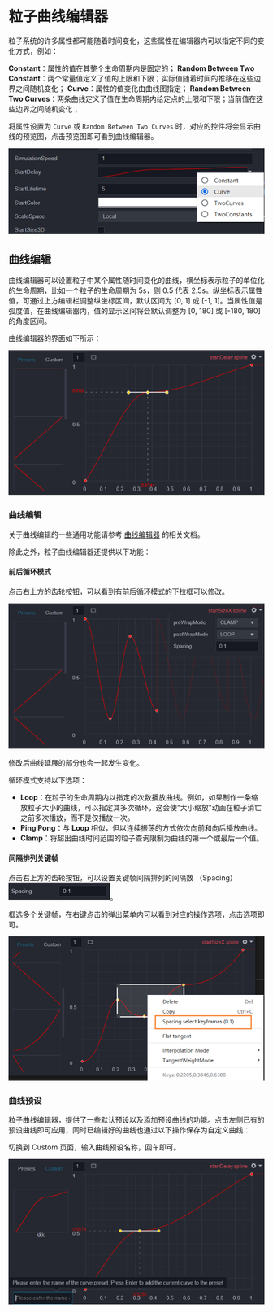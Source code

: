 # 粒子曲线编辑器

粒子系统的许多属性都可能随着时间变化，这些属性在编辑器内可以指定不同的变化方式，例如：

**Constant**：属性的值在其整个生命周期内是固定的；
**Random Between Two Constant**：两个常量值定义了值的上限和下限；实际值随着时间的推移在这些边界之间随机变化；
**Curve**：属性的值变化由曲线图指定；
**Random Between Two Curves**：两条曲线定义了值在生命周期内给定点的上限和下限；当前值在这些边界之间随机变化；

将属性设置为 `Curve` 或 `Random Between Two Curves` 时，对应的控件将会显示曲线的预览图，点击预览图即可看到曲线编辑器。

![curve menu](img/menu.png)

## 曲线编辑

曲线编辑器可以设置粒子中某个属性随时间变化的曲线，横坐标表示粒子的单位化的生命周期，比如一个粒子的生命周期为 5s，则 0.5 代表 2.5s。纵坐标表示属性值，可通过上方编辑栏调整纵坐标区间，默认区间为 [0, 1] 或 [-1, 1]。当属性值是弧度值，在曲线编辑器内，值的显示区间将会默认调整为 [0, 180] 或 [-180, 180] 的角度区间。

曲线编辑器的界面如下所示：

![curve editor](img/curve_editor.png)

### 曲线编辑

关于曲线编辑的一些通用功能请参考 [曲线编辑器](../../animation/curve-editor.md) 的相关文档。

除此之外，粒子曲线编辑器还提供以下功能：

#### 前后循环模式

点击右上方的齿轮按钮，可以看到有前后循环模式的下拉框可以修改。

![wrapMode](img/wrapMode.png)

修改后曲线延展的部分也会一起发生变化。

循环模式支持以下选项：

- __Loop__：在粒子的生命周期内以指定的次数播放曲线。例如，如果制作一条缩放粒子大小的曲线，可以指定其多次循环，这会使“大小缩放”动画在粒子消亡之前多次播放，而不是仅播放一次。
- __Ping Pong__：与 __Loop__ 相似，但以连续振荡的方式依次向前和向后播放曲线。
- __Clamp__：将超出曲线时间范围的粒子查询限制为曲线的第一个或最后一个值。

#### 间隔排列关键帧

点击右上方的齿轮按钮，可以设置关键帧间隔排列的间隔数 （Spacing）![spacing](img/spacing.png)。

框选多个关键帧，在右键点击的弹出菜单内可以看到对应的操作选项，点击选项即可。

![spacingFrame](img/spacingFrame.png)

### 曲线预设

粒子曲线编辑器，提供了一些默认预设以及添加预设曲线的功能。点击左侧已有的预设曲线即可应用，同时已编辑好的曲线也通过以下操作保存为自定义曲线：

切换到 Custom 页面，输入曲线预设名称，回车即可。

![custom](img/custom.png)
